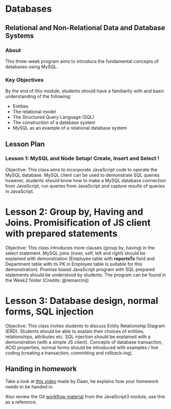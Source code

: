 # Databases

## Relational and Non-Relational Data and Database Systems

### About

This three-week program aims to introduce the fundamental concepts of databases using MySQL.

### Key Objectives

By the end of this module, students should have a familiarity with and basic understanding of the following:

- Entities
- The relational model
- The Structured Query Language (SQL)
- The construction of a database system
- MySQL as an example of a relational database system

## Lesson Plan

### Lesson 1: MySQL and Node Setup! Create, Insert and Select !

Objective: This class aims to incorporate JavaScript code to operate the MySQL database.
MySQL client can be used to demonstrate SQL queries however, students should know how to
make a MySQL database connection from JavaScript, run queries from JavaScript and
capture results of queries in JavaScript.

# Lesson 2: Group by, Having and Joins. Promisification of JS client with prepared statements

Objective: This class introduces more clauses (group by, having) in the
select statement. MySQL joins (inner, self, left and right) should be explained
with demonstration (Employee table with **reportsTo** field and Department
table with its PK in Employee table is suitable for this demonstration).
Promise based JavaScript program with SQL prepared statements should be
understood by students. The program can be found in the Week2 folder (Credits:
@remarcmij)

# Lesson 3: Database design, normal forms, SQL injection

Objective: This class invites students to discuss Entity Relationship Diagram (ERD).
Students should be able to explain their choices of entities, relationships, attributes etc.
SQL injection should be explained with a demonstration (with a simple JS client).
Concepts of database transaction, ACID properties, normal forms should be introduced with
examples / live coding (creating a transaction, committing and rollback-ing).

## Handing in homework
Take a look at [this video](https://www.youtube.com/watch?v=-o0yomUVVpU&index=2&list=PLVYDhqbgYpYUGxRdtQdYVE5Q8h3bt6SIA) made by Daan, he explains how your homework needs to be handed in.

Also review the Git [workflow material](https://github.com/HackYourFuture/Git/blob/master/Lecture-3.md) from the JavaScript3 module, use this as a reference.
